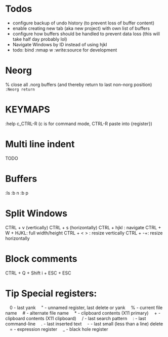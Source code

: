 # Todos
- configure backup of undo history (to prevent loss of buffer content)
- enable creating new tab (aka new project) with own list of buffers
- configure how buffers should be handled to prevent data loss (this will take half day probably lol)
- Navigate Windows by ID instead of using hjkl
- todo: bind :nmap <Leader>w :write<CR>:source<CR> for development


# Neorg
% close all .norg buffers (and thereby return to last non-norg position)
`:Neorg return`


# KEYMAPS
:help c_CTRL-R (c is for command mode, CTRL-R paste into {register}) 

# Multi line indent
TODO

# Buffers
:ls
:b n
:b p

# Split Windows
CTRL + v (vertically)
CTRL + s (horizontally)
CTRL + hjkl : navigate
CTRL + W + HJKL: full width/height
CTRL + < > : resize vertically
CTRL + -+: resize horizontally

# Block comments
CTRL + Q + Shift i + ESC + ESC

# Tip Special registers:
 0 - last yank
 " - unnamed register, last delete or yank
 % - current file name
 # - alternate file name
 * - clipboard contents (X11 primary)
 + - clipboard contents (X11 clipboard)
 / - last search pattern
 : - last command-line
 . - last inserted text
 - - last small (less than a line) delete
 = - expression register
 _ - black hole register

